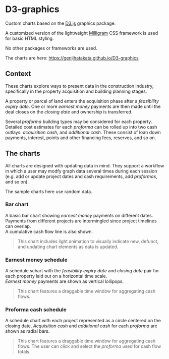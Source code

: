 # D3-graphics
Custom charts based on the [D3.js](https://d3js.org) graphics package.  

A customized version of the lightweight [Milligram](https://milligram.io) CSS framework is used for basic HTML styling.

No other packages or frameworks are used.

The charts are here: <https://genjihatakata.github.io/D3-graphics>

## Context
These charts explore ways to present data in the construction industry, specifically in the property acquisition and building planning stages.

A property or parcel of land enters the acquisition phase after a *feasibility expiry date*. One or more *earnest money* payments are then made until the deal closes on the *closing date* and ownership is transferred. 

Several *proforma* building types may be considered for each property. Detailed cost estimates for each *proforma* can be rolled up into two cash outlays: *acquisition cash*, and *additional cash*. These consist of loan down payments, interest, points and other financing fees, reserves, and so on.

## The charts

All charts are designed with updating data in mind. They support a workflow in which a user may modfy graph data several times during each session (e.g. add or update project dates and cash requirements, add *proformas*, and so on).

The sample charts here use random data.
### __Bar chart__  
A basic bar chart showing *earnest money* payments on different dates.  
Payments from different projects are intermingled since project timelines can overlap.  
A cumulative cash flow line is also shown.

> This chart includes light animation to visually indicate new, defunct, and updating chart elements as data is updated.

### __Earnest money schedule__  
A schedule schart with the *feasibility expiry date* and *closing date* pair for each property laid out on a horizontal time scale.  
*Earnest money* payments are shown as vertical lollipops.

> This chart features a draggable time window for aggregating cash flows.

### __Proforma cash schedule__
A schedule chart with each project represented as a circle centered on the closing date. *Acquisition cash* and *additional cash* for each *proforma* are shown as radial bars.

> This chart features a draggable time window for aggregating cash flows. The user can click and select the *proforma* used for cash flow totals.

